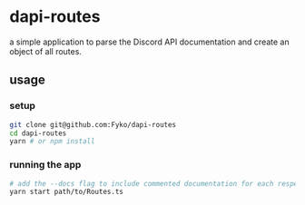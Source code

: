 # dapi-routes
a simple application to parse the Discord API documentation and create an object of all routes.

## usage  

### setup
```sh
git clone git@github.com:Fyko/dapi-routes
cd dapi-routes
yarn # or npm install
```  

### running the app
```sh
# add the --docs flag to include commented documentation for each respective route
yarn start path/to/Routes.ts
```